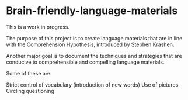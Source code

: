# Brain-friendly-language-materials

This is a work in progress.

The purpose of this project is to create language materials that are in line with the Comprehension Hypothesis, introduced by Stephen Krashen. 

Another major goal is to document the techniques and strategies that are conducive to comprehensible and compelling language materials.

Some of these are:

Strict control of vocabulary (introduction of new words)
Use of pictures
Circling questioning


